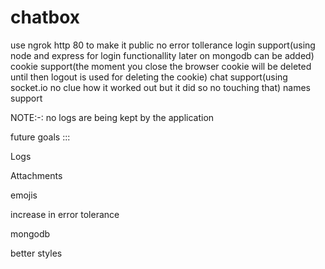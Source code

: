 # chatbox

use ngrok http 80 to make it public
no error tollerance
login  support(using node and express for login functionallity later on mongodb can be added)
cookie support(the moment you close the browser cookie will be deleted until then logout is used for deleting the cookie)
chat   support(using socket.io no clue how it worked out but it did so no touching that)
names  support

NOTE:-: no logs are being kept by the application

future goals :::

Logs

Attachments

emojis

increase in error tolerance

mongodb

better styles

